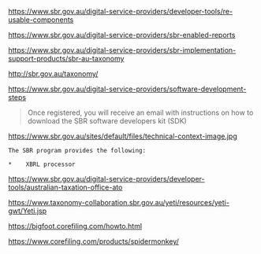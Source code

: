 
https://www.sbr.gov.au/digital-service-providers/developer-tools/re-usable-components

https://www.sbr.gov.au/digital-service-providers/sbr-enabled-reports

https://www.sbr.gov.au/digital-service-providers/sbr-implementation-support-products/sbr-au-taxonomy

http://sbr.gov.au/taxonomy/

https://www.sbr.gov.au/digital-service-providers/software-development-steps
>Once registered, you will receive an email with instructions on how to download the SBR software developers kit (SDK)


https://www.sbr.gov.au/sites/default/files/technical-context-image.jpg

```
The SBR program provides the following:

*    XBRL processor
```

https://www.sbr.gov.au/digital-service-providers/developer-tools/australian-taxation-office-ato

https://www.taxonomy-collaboration.sbr.gov.au/yeti/resources/yeti-gwt/Yeti.jsp

https://bigfoot.corefiling.com/howto.html

https://www.corefiling.com/products/spidermonkey/

